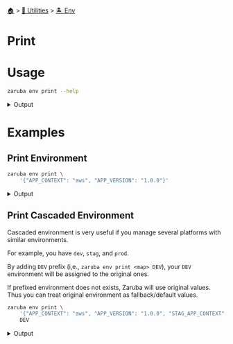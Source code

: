 <!--startTocHeader-->
[🏠](../../README.md) > [🔧 Utilities](../README.md) > [🏝️ Env](README.md)
# Print
<!--endTocHeader-->

# Usage

<!--startCode-->
```bash
zaruba env print --help
```
 
<details>
<summary>Output</summary>
 
```````
Print environment as json map

Usage:
  zaruba env print <envMap> [fileName] [flags]

Aliases:
  print, write

Flags:
  -h, --help            help for print
  -p, --prefix string   environment prefix
```````
</details>
<!--endCode-->

# Examples

## Print Environment

<!--startCode-->
```bash
zaruba env print \
    '{"APP_CONTEXT": "aws", "APP_VERSION": "1.0.0"}'
```
 
<details>
<summary>Output</summary>
 
```````
APP_CONTEXT="aws"
APP_VERSION="1.0.0"
```````
</details>
<!--endCode-->

## Print Cascaded Environment

Cascaded environment is very useful if you manage several platforms with similar environments.

For example, you have `dev`, `stag`, and `prod`.

By adding `DEV` prefix (i,e., `zaruba env print <map> DEV`), your `DEV` environment will be assigned to the original ones.

If prefixed environment does not exists, Zaruba will use original values. Thus you can treat original environment as fallback/default values.


<!--startCode-->
```bash
zaruba env print \
    '{"APP_CONTEXT": "aws", "APP_VERSION": "1.0.0", "STAG_APP_CONTEXT": "azure", "STAG_APP_VERSION": "1.1.0", "DEV_APP_CONTEXT": "gcp", "DEV_APP_VERSION": "1.1.1"}' \
    DEV
```
 
<details>
<summary>Output</summary>
 
```````
APP_CONTEXT="aws"
APP_VERSION="1.0.0"
DEV_APP_CONTEXT="gcp"
DEV_APP_VERSION="1.1.1"
STAG_APP_CONTEXT="azure"
STAG_APP_VERSION="1.1.0"
```````
</details>
<!--endCode-->


<!--startTocSubTopic-->
<!--endTocSubTopic-->
